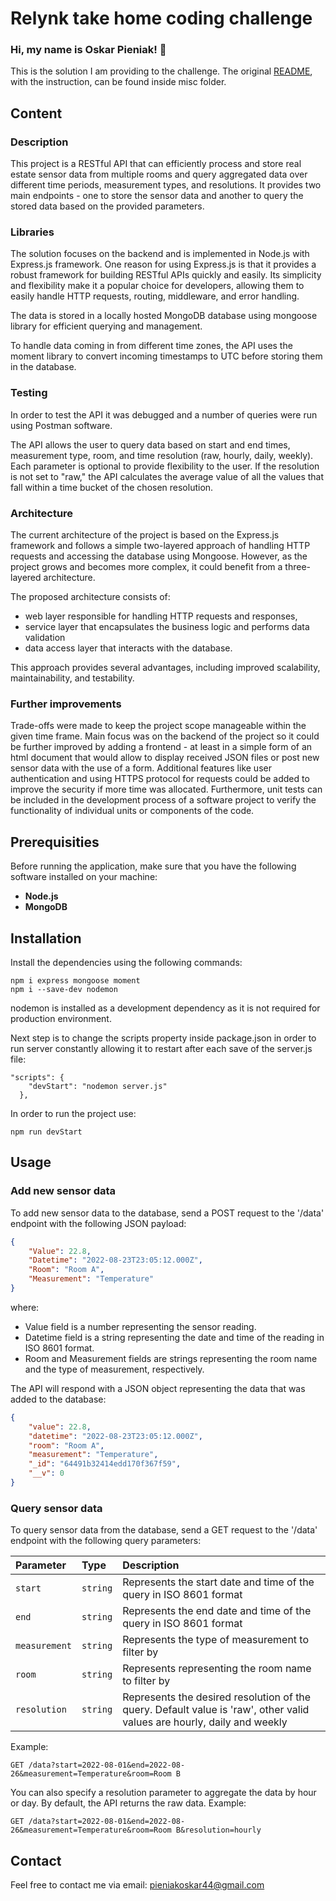 # Relynk take home coding challenge

### Hi, my name is Oskar Pieniak! 👋 
This is the solution I am providing to the challenge.
The original [README](misc/README.md), with the instruction, can be found inside misc folder.

## Content

### Description
This project is a RESTful API that can efficiently process and store real estate sensor data from multiple rooms and query aggregated data over different time periods, measurement types, and resolutions. It provides two main endpoints - one to store the sensor data and another to query the stored data based on the provided parameters.

### Libraries
The solution focuses on the backend and is implemented in Node.js with Express.js framework. One reason for using Express.js is that it provides a robust framework for building RESTful APIs quickly and easily. Its simplicity and flexibility make it a popular choice for developers, allowing them to easily handle HTTP requests, routing, middleware, and error handling. 

The data is stored in a locally hosted MongoDB database using mongoose library for efficient querying and management.

To handle data coming in from different time zones, the API uses the moment library to convert incoming timestamps to UTC before storing them in the database.
### Testing
In order to test the API it was debugged and a number of queries were run using Postman software.

The API allows the user to query data based on start and end times, measurement type, room, and time resolution (raw, hourly, daily, weekly). Each parameter is optional to provide flexibility to the user. If the resolution is not set to "raw," the API calculates the average value of all the values that fall within a time bucket of the chosen resolution.

### Architecture
The current architecture of the project is based on the Express.js framework and follows a simple two-layered approach of handling HTTP requests and accessing the database using Mongoose. However, as the project grows and becomes more complex, it could benefit from a three-layered architecture.

The proposed architecture consists of:
- web layer responsible for handling HTTP requests and responses,
- service layer that encapsulates the business logic and performs data validation
- data access layer that interacts with the database. 

This approach provides several advantages, including improved scalability, maintainability, and testability.

### Further improvements

Trade-offs were made to keep the project scope manageable within the given time frame. Main focus was on the backend of the project so it could be further improved by adding a frontend - at least in a simple form of an html document that would allow to display received JSON files or post new sensor data with the use of a form. Additional features like user authentication and using HTTPS protocol for requests could be added to improve the security if more time was allocated. Furthermore, unit tests can be included in the development process of a software project to verify the functionality of individual units or components of the code.

## Prerequisities

Before running the application, make sure that you have the following software installed on your machine:

- **Node.js**
- **MongoDB**

## Installation

Install the dependencies using the following commands:
```
npm i express mongoose moment
npm i --save-dev nodemon
```

nodemon is installed as a development dependency as it is not required for production environment. 

Next step is to change the scripts property inside package.json in order to run server constantly allowing it to restart after each save of the server.js file:
```
"scripts": {
    "devStart": "nodemon server.js"
  },
```

In order to run the project use:
```
npm run devStart
```

## Usage
### Add new sensor data
To add new sensor data to the database, send a POST request to the '/data' endpoint with the following JSON payload:

```json
{
    "Value": 22.8,
    "Datetime": "2022-08-23T23:05:12.000Z",
    "Room": "Room A",
    "Measurement": "Temperature"
}
```
where:
- Value field is a number representing the sensor reading. 
- Datetime field is a string representing the date and time of the reading in ISO 8601 format. 
- Room and Measurement fields are strings representing the room name and the type of measurement, respectively.

The API will respond with a JSON object representing the data that was added to the database:

```json
{
    "value": 22.8,
    "datetime": "2022-08-23T23:05:12.000Z",
    "room": "Room A",
    "measurement": "Temperature",
    "_id": "64491b32414edd170f367f59",
    "__v": 0
}
```

### Query sensor data
To query sensor data from the database, send a GET request to the '/data' endpoint with the following query parameters:

| Parameter | Type     | Description                |
| :-------- | :------- | :------------------------- |
| `start` | `string` | Represents the start date and time of the query in ISO 8601 format |
| `end` | `string` | Represents the end date and time of the query in ISO 8601 format |
| `measurement` | `string` | Represents the type of measurement to filter by |
| `room` | `string` | Represents representing the room name to filter by |
| `resolution` | `string` | Represents the desired resolution of the query. Default value is 'raw', other valid values are hourly, daily and weekly |

Example:
```http
GET /data?start=2022-08-01&end=2022-08-26&measurement=Temperature&room=Room B
```

You can also specify a resolution parameter to aggregate the data by hour or day. By default, the API returns the raw data.
Example:
```http
GET /data?start=2022-08-01&end=2022-08-26&measurement=Temperature&room=Room B&resolution=hourly
```

## Contact
Feel free to contact me via email: pieniakoskar44@gmail.com

